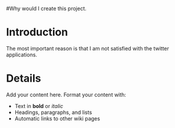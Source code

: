 #Why would I create this project.

# Introduction #

The most important reason is that I am not satisfied with the twitter applications.


# Details #

Add your content here.  Format your content with:
  * Text in **bold** or _italic_
  * Headings, paragraphs, and lists
  * Automatic links to other wiki pages